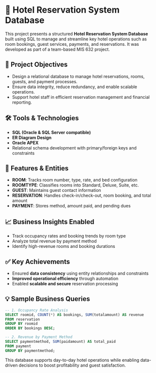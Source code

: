 
# 🏨 Hotel Reservation System Database

This project presents a structured **Hotel Reservation System Database** built using SQL to manage and streamline key hotel operations such as room bookings, guest services, payments, and reservations. It was developed as part of a team-based MIS 632 project.

## 🎯 Project Objectives
- Design a relational database to manage hotel reservations, rooms, guests, and payment processes.
- Ensure data integrity, reduce redundancy, and enable scalable operations.
- Support hotel staff in efficient reservation management and financial reporting.

## 🛠️ Tools & Technologies
- **SQL (Oracle & SQL Server compatible)**
- **ER Diagram Design**
- **Oracle APEX** 
- Relational schema development with primary/foreign keys and constraints

## 🧩 Features & Entities
- **ROOM**: Tracks room number, type, rate, and bed configuration
- **ROOMTYPE**: Classifies rooms into Standard, Deluxe, Suite, etc.
- **GUEST**: Maintains guest contact information
- **RESERVATION**: Handles check-in/check-out, room booking, and total amount
- **PAYMENT**: Stores method, amount paid, and pending dues

## 📈 Business Insights Enabled
- Track occupancy rates and booking trends by room type
- Analyze total revenue by payment method
- Identify high-revenue rooms and booking durations

## ✅ Key Achievements
- Ensured **data consistency** using entity relationships and constraints
- **Improved operational efficiency** through automation
- Enabled **scalable and secure** reservation processing

## 💡 Sample Business Queries
```sql
-- 1. Occupancy Rate Analysis
SELECT roomid, COUNT(*) AS bookings, SUM(totalamount) AS revenue
FROM reservation
GROUP BY roomid
ORDER BY bookings DESC;

-- 2. Revenue by Payment Method
SELECT paymentmethod, SUM(paidamount) AS total_paid
FROM payment
GROUP BY paymentmethod;
```

This database supports day-to-day hotel operations while enabling data-driven decisions to boost profitability and guest satisfaction.
